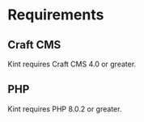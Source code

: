 # Requirements

## Craft CMS
Kint requires Craft CMS 4.0 or greater.

## PHP
Kint requires PHP 8.0.2 or greater.
